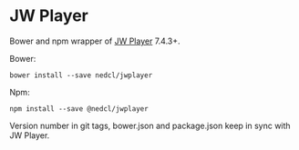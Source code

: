 # JW Player

Bower and npm wrapper of [JW Player](http://www.jwplayer.com/) 7.4.3+.

Bower:

```
bower install --save nedcl/jwplayer
```

Npm:

```
npm install --save @nedcl/jwplayer
```

Version number in git tags, bower.json and package.json keep in sync with JW Player.

